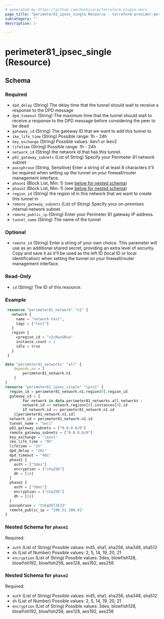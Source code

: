 ```yaml
---
# generated by https://github.com/hashicorp/terraform-plugin-docs
page_title: "perimeter81_ipsec_single Resource - terraform-provider-perimeter81"
subcategory: ""
description: |-
  
---
```


# perimeter81_ipsec_single (Resource)

<!-- schema generated by tfplugindocs -->
## Schema

### Required

- `dpd_delay` (String) The delay time that the tunnel should wait to receive a response to the DPD message
- `dpd_timeout` (String) The maximum time that the tunnel should wait to receive a response to the DPD message before considering the peer to be dead
- `gateway_id` (String) The gateway ID that we want to add this tunnel to
- `ike_life_time` (String) Possible range: 1h - 24h
- `key_exchange` (String) Possible values: ikev1 or ikev2
- `lifetime` (String) Possible range: 1h - 24h
- `network_id` (String) the network id that has this tunnel.
- `p81_gateway_subnets` (List of String) Specify your Perimeter 81 network subnet
- `passphrase` (String, Sensitive) Enter a string of at least 8 characters it'll be required when setting up the tunnel on your firewall/router management interface.
- `phase1` (Block List, Min: 1) (see [below for nested schema](#nestedblock--phase1))
- `phase2` (Block List, Min: 1) (see [below for nested schema](#nestedblock--phase2))
- `region_id` (String) the region id in this network that we want to create this tunnel in
- `remote_gateway_subnets` (List of String) Specify your on-premises internal network subnet.
- `remote_public_ip` (String) Enter your Perimeter 81 gateway IP address.
- `tunnel_name` (String) The name of the tunnel

### Optional

- `remote_id` (String) Enter a string of your own choice. This parameter will use as an additional shared secret, providing an extra level of security. Copy and save it as it'll be used as the left ID (local ID or local identification) when setting the tunnel on your firewall/router management interface.

### Read-Only

- `id` (String) The ID of this resource.

### Example

```terraform
 resource "perimeter81_network" "n1" {
   network {
     name = "network-test",
     tags = ["test"]
   }
   region {
     cpregion_id = "v2cRwzGRua"
     instance_count = 1
     idle = true
   }
 }

data "perimeter81_networks" "all" {
    depends_on = [
        perimeter81_network.n1
    ]
}
resource "perimeter81_ipsec_single" "ipss1" {
  region_id = perimeter81_network.n1.region[0].region_id
  gateway_id = {
        for network in data.perimeter81_networks.all.networks :
        network.id => network.regions[0].instances[0].id
        if network.id == perimeter81_network.n1.id
    }[perimeter81_network.n1.id]
  network_id = perimeter81_network.n1.id
  tunnel_name = "Sec1"
  p81_gateway_subnets = ["0.0.0.0/0"]
  remote_gateway_subnets = ["0.0.0.0/0"]
  key_exchange = "ikev1"
  ike_life_time = "9h"
  lifetime = "2h"
  dpd_delay = "20s"
  dpd_timeout = "40s"
  phase1 {
    auth = ["3des"]
    encryption = ["sha256"]
    dh = [14]
  }
  phase2 {
    auth = ["3des"]
    encryption = ["sha256"]
    dh = [14]
  }
  passphrase = "tnEgVbTJE23"
  remote_public_ip = "198.51.100.41"
}
```

<a id="nestedblock--phase1"></a>
### Nested Schema for `phase1`

Required:

- `auth` (List of String) Possible values: md5, sha1, sha256, sha348, sha512
- `dh` (List of Number) Possible values: 2, 5, 14, 19, 20, 21
- `encryption` (List of String) Possible values: 3des, blowfish128, blowfish192, blowfish256, aes128, aes192, aes256

<a id="nestedblock--phase2"></a>
### Nested Schema for `phase2`

Required:

- `auth` (List of String) Possible values: md5, sha1, sha256, sha348, sha512
- `dh` (List of Number) Possible values: 2, 5, 14, 19, 20, 21
- `encryption` (List of String) Possible values: 3des, blowfish128, blowfish192, blowfish256, aes128, aes192, aes256
